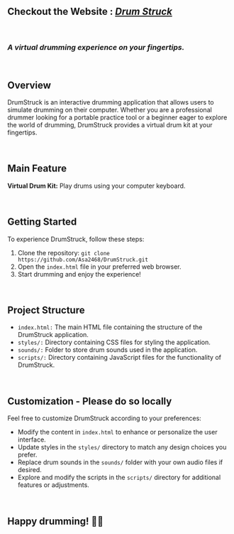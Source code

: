 ## Checkout the Website : <strong><em>[Drum Struck](https://asa2468.github.io/DrumStruck/)</em></strong>
<br>

### *A virtual drumming experience on your fingertips.*
<br>

## Overview

DrumStruck is an interactive drumming application that allows users to simulate drumming on their computer. Whether you are a professional drummer looking for a portable practice tool or a beginner eager to explore the world of drumming, DrumStruck provides a virtual drum kit at your fingertips.

<br>

## Main Feature

 **Virtual Drum Kit:** Play drums using your computer keyboard.
 
<br>

## Getting Started

To experience DrumStruck, follow these steps:

1. Clone the repository: `git clone https://github.com/Asa2468/DrumStruck.git`
2. Open the `index.html` file in your preferred web browser.
3. Start drumming and enjoy the experience!
<br>

## Project Structure

- `index.html:` The main HTML file containing the structure of the DrumStruck application.
- `styles/:` Directory containing CSS files for styling the application.
- `sounds/:` Folder to store drum sounds used in the application.
- `scripts/:` Directory containing JavaScript files for the functionality of DrumStruck.
<br>


## Customization - Please do so locally

Feel free to customize DrumStruck according to your preferences:

- Modify the content in `index.html` to enhance or personalize the user interface.
- Update styles in the `styles/` directory to match any design choices you prefer.
- Replace drum sounds in the `sounds/` folder with your own audio files if desired.
- Explore and modify the scripts in the `scripts/` directory for additional features or adjustments.
<br>


## Happy drumming! 🥁✨

<br>

